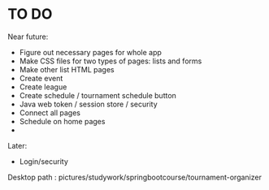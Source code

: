 TO DO
============

Near future:

- Figure out necessary pages for whole app
- Make CSS files for two types of pages: lists and forms
- Make other list HTML pages
- Create event
- Create league
- Create schedule / tournament schedule button
- Java web token / session store / security
- Connect all pages
- Schedule on home pages
- 

Later:

- Login/security

Desktop path : pictures/studywork/springbootcourse/tournament-organizer